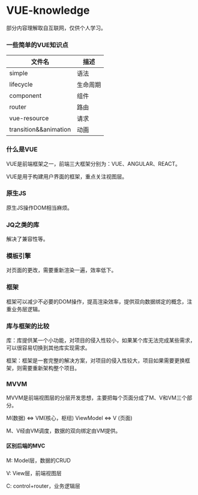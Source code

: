 # VUE-knowledge

部分内容理解取自互联网，仅供个人学习。

### 一些简单的VUE知识点

| 文件名 | 描述 |
| - | - |
| simple | 语法 |
| lifecycle | 生命周期 |
| component | 组件 |
| router | 路由 |
| vue-resource | 请求 |
| transition&&animation | 动画 | 

### 什么是VUE

VUE是前端框架之一，前端三大框架分别为：VUE、ANGULAR、REACT。

VUE是用于构建用户界面的框架，重点关注视图层。

### 原生JS

原生JS操作DOM相当麻烦。

### JQ之类的库

解决了兼容性等。

### 模板引擎

对页面的更改，需要重新渲染一遍，效率低下。

### 框架

框架可以减少不必要的DOM操作，提高渲染效率，提供双向数据绑定的概念，注重业务层逻辑。

### 库与框架的比较

库：库提供某一个小功能，对项目的侵入性较小，如果某个库无法完成某些需求，可以很容易切换到其他库实现需求。

框架：框架是一套完整的解决方案，对项目的侵入性较大，项目如果需要更换框架，则需要重新架构整个项目。

### MVVM

MVVM是前端视图层的分层开发思想，主要把每个页面分成了M、V和VM三个部分。

M(数据) <=> VM(核心，枢纽) ViewModel <=> V (页面) 

M、V经由VM调度，数据的双向绑定由VM提供。

#### 区别后端的MVC

M: Model层，数据的CRUD

V: View层，前端视图层

C: control+router，业务逻辑层
